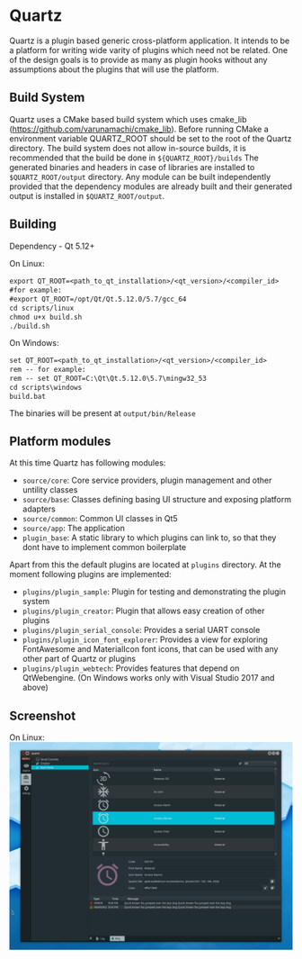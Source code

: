 # Quartz
Quartz is a plugin based generic cross-platform application. It intends to be a platform for writing wide varity of plugins which need not be related. One of the design goals is to provide as many as plugin hooks without any assumptions about the plugins that will use the platform.

## Build System
Quartz uses a CMake based build system which uses cmake_lib (https://github.com/varunamachi/cmake_lib). Before running CMake a environment variable QUARTZ_ROOT should be set to the root of the Quartz directory.
The build system does not allow in-source builds, it is recommended that the build be done in ```${QUARTZ_ROOT}/builds``` The generated binaries and headers in case of libraries are installed to ```$QUARTZ_ROOT/output``` directory. Any module can be built independently provided that the dependency modules are already built and their generated output is installed in ```$QUARTZ_ROOT/output```.

## Building
Dependency - Qt 5.12+

On Linux:
```shell
export QT_ROOT=<path_to_qt_installation>/<qt_version>/<compiler_id>
#for example: 
#export QT_ROOT=/opt/Qt/Qt.5.12.0/5.7/gcc_64
cd scripts/linux
chmod u+x build.sh
./build.sh
```

On Windows:
```batch
set QT_ROOT=<path_to_qt_installation>/<qt_version>/<compiler_id>
rem -- for example:
rem -- set QT_ROOT=C:\Qt\Qt.5.12.0\5.7\mingw32_53
cd scripts\windows
build.bat
```

The binaries will be present at ```output/bin/Release```

## Platform modules
At this time Quartz has following modules:
- ```source/core```: Core service providers, plugin management and other untility classes
- ```source/base```: Classes defining basing UI structure and exposing platform adapters
- ```source/common```: Common UI classes in Qt5
- ```source/app```: The application
- ```plugin_base```: A static library to which plugins can link to, so that they dont have to implement common boilerplate

Apart from this the default plugins are located at ```plugins``` directory. At the moment following plugins are implemented:
- ```plugins/plugin_sample```: Plugin for testing and demonstrating the plugin system
- ```plugins/plugin_creator```: Plugin that allows easy creation of other plugins
- ```plugins/plugin_serial_console```: Provides a serial UART console
- ```plugins/plugin_icon_font_explorer```: Provides a view for exploring FontAwesome and MaterialIcon font icons, that can be used with any other part of Quartz or plugins
- ```plugins/plugin_webtech```: Provides features that depend on QtWebengine. (On Windows works only with Visual Studio 2017 and above)


## Screenshot
On Linux:
![alt tag](https://raw.githubusercontent.com/varunamachi/quartz/master/extra/linux_screenshot.png)

<!--
On Windows:
![alt tag](https://raw.githubusercontent.com/varunamachi/quartz/master/extra/quartz_win10.png)
-->
